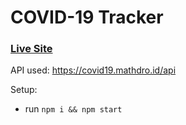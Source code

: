 # COVID-19 Tracker


### [Live Site](https://covid-19stats20.netlify.app/)



API used: https://covid19.mathdro.id/api

Setup:
- run ```npm i && npm start```
